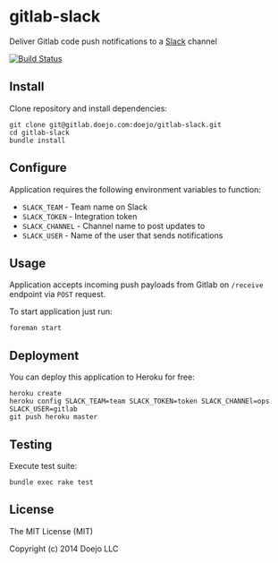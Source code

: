 # gitlab-slack

Deliver Gitlab code push notifications to a [Slack](https://slack.com/) channel

[![Build Status](https://magnum-ci.com/status/ebcfe15f396d8c1f4b3692986615e83f.png)](https://magnum-ci.com/public/ebcfe15f396d8c1f4b3692986615e83f/builds)

## Install

Clone repository and install dependencies:

```
git clone git@gitlab.doejo.com:doejo/gitlab-slack.git
cd gitlab-slack
bundle install
```

## Configure

Application requires the following environment variables to function:

- `SLACK_TEAM`    - Team name on Slack
- `SLACK_TOKEN`   - Integration token
- `SLACK_CHANNEL` - Channel name to post updates to
- `SLACK_USER`    - Name of the user that sends notifications

## Usage

Application accepts incoming push payloads from Gitlab on `/receive` endpoint via `POST` request.

To start application just run:

```
foreman start
```

## Deployment

You can deploy this application to Heroku for free:

```
heroku create
heroku config SLACK_TEAM=team SLACK_TOKEN=token SLACK_CHANNEl=ops SLACK_USER=gitlab
git push heroku master
```

## Testing

Execute test suite:

```
bundle exec rake test
```

## License

The MIT License (MIT)

Copyright (c) 2014 Doejo LLC